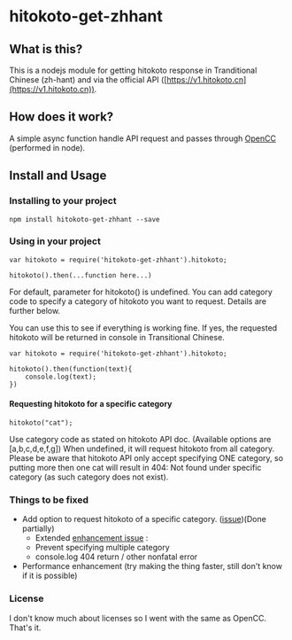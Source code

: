 # hitokoto-get-zhhant

## What is this?
This is a nodejs module for getting hitokoto response in Tranditional Chinese (zh-hant) and via the official API ([https://v1.hitokoto.cn](https://v1.hitokoto.cn)).

## How does it work?
A simple async function handle API request and passes through [OpenCC](https://github.com/BYVoid/OpenCC) (performed in node).

## Install and Usage

### Installing to your project
```
npm install hitokoto-get-zhhant --save
```

### Using in your project
```
var hitokoto = require('hitokoto-get-zhhant').hitokoto;

hitokoto().then(...function here...)
```
For default, parameter for hitokoto() is undefined. You can add category code to specify a category of hitokoto you want to request. Details are further below.

You can use this to see if everything is working fine. If yes, the requested hitokoto will be returned in console in Transitional Chinese.
```
var hitokoto = require('hitokoto-get-zhhant').hitokoto;

hitokoto().then(function(text){
    console.log(text);
})
```

#### Requesting hitokoto for a specific category
```
hitokoto("cat");
```
Use category code as stated on hitokoto API doc. (Available options are [a,b,c,d,e,f,g])
When undefined, it will request hitokoto from all category.
Please be aware that hitokoto API only accept specifying ONE category, so putting more then one cat will result in 404: Not found under specific category (as such category does not exist).

### Things to be fixed

- Add option to request hitokoto of a specific category. ([issue](https://github.com/altkennyh2l/hitokoto-get-zhhant/issues/1))(Done partially)
    - Extended [enhancement issue](https://github.com/altkennyh2l/hitokoto-get-zhhant/issues/2) :
    - Prevent specifying multiple category
    - console.log 404 return / other nonfatal error
- Performance enhancement (try making the thing faster, still don't know if it is possible)

### License
I don't know much about licenses so I went with the same as OpenCC. That's it. 